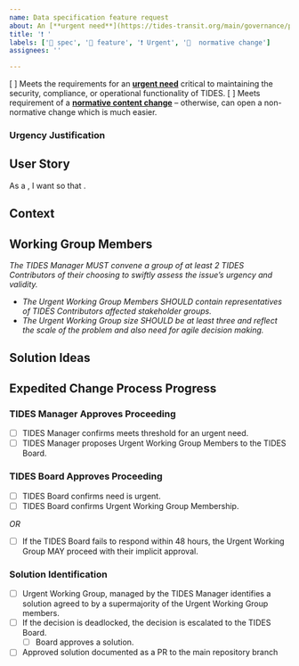 ```yaml
---
name: Data specification feature request
about: An [**urgent need**](https://tides-transit.org/main/governance/policies/change-management/#expedited-change-management) for a [**normative change**](https://tides-transit.org/main/governance/policies/change-management/#normative-content) to the TIDES Specification which is critical to maintaining the security, compliance, or operational functionality of TIDES which should go through the [expedited change-making process](https://tides-transit.org/main/governance/policies/change-management/#expedited-change-management).
title: '❗ '
labels: ['📄 spec', '🚀 feature', '❗ Urgent', '🔄  normative change']
assignees: ''

---
```


[ ] Meets the requirements for an [**urgent need**](https://tides-transit.org/main/governance/policies/change-management/#expedited-change-management) critical to maintaining the security, compliance, or operational functionality of TIDES.
[ ] Meets requirement of a [**normative content change**](https://tides-transit.org/main/governance/policies/change-management/#normative-content) – otherwise, can open a non-normative change which is much easier.

### Urgency Justification
<!-- What is risk of not addressing this urgently -->

## User Story
<!-- Describe the feature you want and how it meets your needs or solves a problem-->
<!-- Your user story, https://tech.gsa.gov/guides/effective_user_stories/ -->
As a <!-- type of user -->, I want <!-- some goal, function --> so that <!-- some reason -->.

## Context
<!-- A clear and concise description of any alternative solutions or features you've considered. -->
<!-- Add any other context or data samples for the feature request here. -->

## Working Group Members
<!-- Issue submitter may suggest, but nomination is up to the TIDES Manager. -->
*The TIDES Manager MUST convene a group of at least 2 TIDES Contributors of their choosing to swiftly assess the issue’s urgency and validity.*

- *The Urgent Working Group Members SHOULD contain representatives of TIDES Contributors affected stakeholder groups.*
- *The Urgent Working Group size SHOULD be at least three and reflect the scale of the problem and also need for agile decision making.*

## Solution Ideas
<!-- A clear and concise description of what you want to happen, if you know. -->

## Expedited Change Process Progress

### TIDES Manager Approves Proceeding

- [ ] TIDES Manager confirms meets threshold for an urgent need.
- [ ] TIDES Manager proposes Urgent Working Group Members to the TIDES Board.

### TIDES Board Approves Proceeding

- [ ] TIDES Board confirms need is urgent.
- [ ] TIDES Board confirms Urgent Working Group Membership.

*OR*

- [ ] If the TIDES Board fails to respond within 48 hours, the Urgent Working Group MAY proceed with their implicit approval.

### Solution Identification

- [ ] Urgent Working Group, managed by the TIDES Manager identifies a solution agreed to by a supermajority of the Urgent Working Group members.
- [ ] If the decision is deadlocked, the decision is escalated to the TIDES Board.
    - [ ] Board approves a solution.
- [ ] Approved solution documented as a PR to the main repository branch
